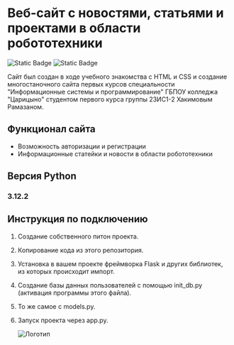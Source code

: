 # Веб-сайт с новостями, статьями и проектами в области робототехники
![Static Badge](https://img.shields.io/badge/Smol-project-brightgreen)
![Static Badge](https://img.shields.io/badge/Bad-request-red)


Сайт был создан в ходе учебного знакомства с HTML и CSS и создание многостаночного сайта первых курсов специальности "Информационные системы и программирование" ГБПОУ колледжа "Царицыно" студентом первого курса группы 23ИС1-2 Хакимовым Рамазаном.

## Функционал сайта
- Возможность авторизации и регистрации
- Информационные статейки и новости в области робототехники
## Версия Python
### 3.12.2
## Инструкция по подключению
1. Создание собственного питон проекта.
2. Копирование кода из этого репозитория.
3. Установка в вашем проекте фреймворка Flask и других библиотек, из которых происходит импорт.
4. Создание базы данных пользователей с помощью init_db.py (активация программы этого файла).
5. То же самое с models.py.
6. Запуск проекта через app.py.

   ![Логотип](https://octodex.github.com/images/orderedlistocat.png "Логотип GitHub")



